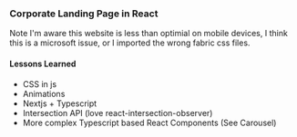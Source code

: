 ### Corporate Landing Page in React

Note I'm aware this website is less than optimial on mobile devices, I think this is a microsoft issue, or I imported the wrong fabric css files.
#### Lessons Learned

* CSS in js
* Animations
* Nextjs + Typescript
* Intersection API (love react-intersection-observer)
* More complex Typescript based React Components (See Carousel)
